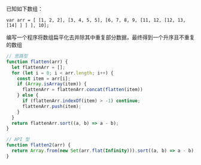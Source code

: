 已知如下数组：

`var arr = [ [1, 2, 2], [3, 4, 5, 5], [6, 7, 8, 9, [11, 12, [12, 13, [14] ] ] ], 10];`

编写一个程序将数组扁平化去并除其中重复部分数据，最终得到一个升序且不重复的数组

```js
// 思路型
function flatten(arr) {
  let flattenArr = [];
  for (let i = 0; i < arr.length; i++) {
    const item = arr[i];
    if (Array.isArray(item)) {
      flattenArr = flattenArr.concat(flatten(item))
    } else {
      if (flattenArr.indexOf(item) > -1) continue;
      flattenArr.push(item);
    }
  }
  return flattenArr.sort((a, b) => a - b);
}

// API 型
function flatten2(arr) {
  return Array.from(new Set(arr.flat(Infinity))).sort((a, b) => a - b);
}
```
